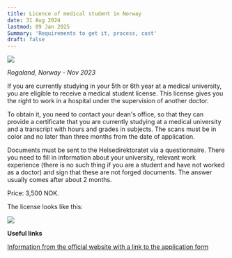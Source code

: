 ```yaml
---
title: Licence of medical student in Norway
date: 31 Aug 2024
lastmod: 09 Jan 2025
Summary: 'Requirements to get it, process, cost'
draft: false
---
```


![](/img/student-license/photo_2024-10-01_20-05-18.jpg)

*Rogaland, Norway - Nov 2023*

If you are currently studying in your 5th or 6th year at a medical university, you are eligible to receive a medical student license. This license gives you the right to work in a hospital under the supervision of another doctor.

To obtain it, you need to contact your dean's office, so that they can provide a certificate that you are currently studying at a medical university and a transcript with hours and grades in subjects. The scans must be in color and no later than three months from the date of application.

Documents must be sent to the Helsedirektoratet via a questionnaire. There you need to fill in information about your university, relevant work experience (there is no such thing if you are a student and have not worked as a doctor) and sign that these are not forged documents. The answer usually comes after about 2 months.

Price: 3,500 NOK.

The license looks like this:

![](/img/student-license/lisens-sensoret.png)

**Useful links**

[Information from the official website with a link to the application form](https://www.helsedirektoratet.no/english/authorisation-and-license-for-health-personnel?path=14-2-1-student-license-studmed-outside-the-eueea)
